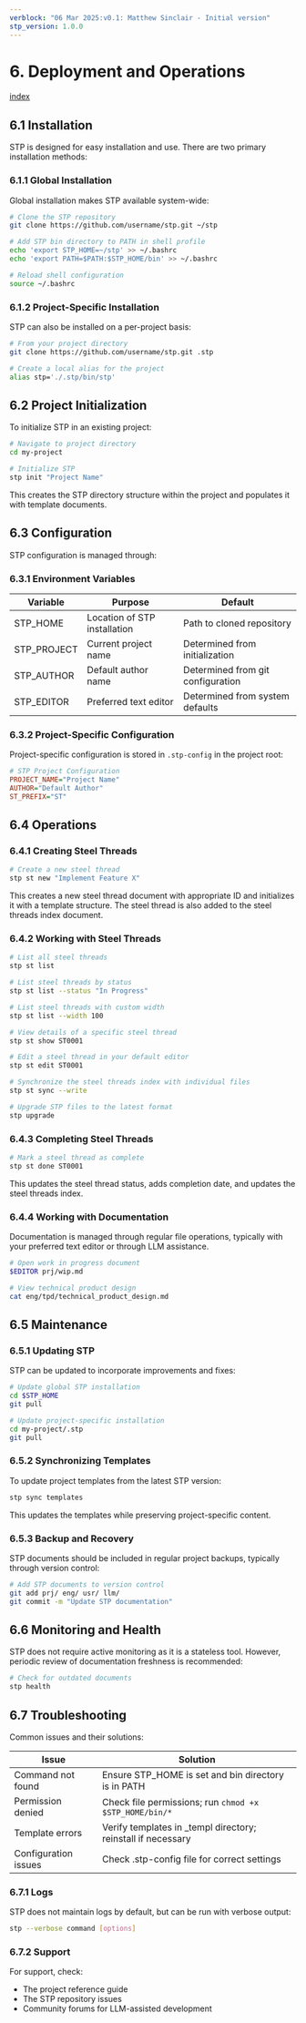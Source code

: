 ```yaml
---
verblock: "06 Mar 2025:v0.1: Matthew Sinclair - Initial version"
stp_version: 1.0.0
---
```

# 6. Deployment and Operations

[index](<./technical_product_design.md>)

## 6.1 Installation

STP is designed for easy installation and use. There are two primary installation methods:

### 6.1.1 Global Installation

Global installation makes STP available system-wide:

```bash
# Clone the STP repository
git clone https://github.com/username/stp.git ~/stp

# Add STP bin directory to PATH in shell profile
echo 'export STP_HOME=~/stp' >> ~/.bashrc
echo 'export PATH=$PATH:$STP_HOME/bin' >> ~/.bashrc

# Reload shell configuration
source ~/.bashrc
```

### 6.1.2 Project-Specific Installation

STP can also be installed on a per-project basis:

```bash
# From your project directory
git clone https://github.com/username/stp.git .stp

# Create a local alias for the project
alias stp='./.stp/bin/stp'
```

## 6.2 Project Initialization

To initialize STP in an existing project:

```bash
# Navigate to project directory
cd my-project

# Initialize STP
stp init "Project Name"
```

This creates the STP directory structure within the project and populates it with template documents.

## 6.3 Configuration

STP configuration is managed through:

### 6.3.1 Environment Variables

| Variable    | Purpose                      | Default                           |
|-------------|------------------------------|-----------------------------------|
| STP_HOME    | Location of STP installation | Path to cloned repository         |
| STP_PROJECT | Current project name         | Determined from initialization    |
| STP_AUTHOR  | Default author name          | Determined from git configuration |
| STP_EDITOR  | Preferred text editor        | Determined from system defaults   |

### 6.3.2 Project-Specific Configuration

Project-specific configuration is stored in `.stp-config` in the project root:

```ini
# STP Project Configuration
PROJECT_NAME="Project Name"
AUTHOR="Default Author"
ST_PREFIX="ST"
```

## 6.4 Operations

### 6.4.1 Creating Steel Threads

```bash
# Create a new steel thread
stp st new "Implement Feature X"
```

This creates a new steel thread document with appropriate ID and initializes it with a template structure. The steel thread is also added to the steel threads index document.

### 6.4.2 Working with Steel Threads

```bash
# List all steel threads
stp st list

# List steel threads by status
stp st list --status "In Progress"

# List steel threads with custom width
stp st list --width 100

# View details of a specific steel thread
stp st show ST0001

# Edit a steel thread in your default editor
stp st edit ST0001

# Synchronize the steel threads index with individual files
stp st sync --write

# Upgrade STP files to the latest format
stp upgrade
```

### 6.4.3 Completing Steel Threads

```bash
# Mark a steel thread as complete
stp st done ST0001
```

This updates the steel thread status, adds completion date, and updates the steel threads index.

### 6.4.4 Working with Documentation

Documentation is managed through regular file operations, typically with your preferred text editor or through LLM assistance.

```bash
# Open work in progress document
$EDITOR prj/wip.md

# View technical product design
cat eng/tpd/technical_product_design.md
```

## 6.5 Maintenance

### 6.5.1 Updating STP

STP can be updated to incorporate improvements and fixes:

```bash
# Update global STP installation
cd $STP_HOME
git pull

# Update project-specific installation
cd my-project/.stp
git pull
```

### 6.5.2 Synchronizing Templates

To update project templates from the latest STP version:

```bash
stp sync templates
```

This updates the templates while preserving project-specific content.

### 6.5.3 Backup and Recovery

STP documents should be included in regular project backups, typically through version control:

```bash
# Add STP documents to version control
git add prj/ eng/ usr/ llm/
git commit -m "Update STP documentation"
```

## 6.6 Monitoring and Health

STP does not require active monitoring as it is a stateless tool. However, periodic review of documentation freshness is recommended:

```bash
# Check for outdated documents
stp health
```

## 6.7 Troubleshooting

Common issues and their solutions:

| Issue                | Solution                                                     |
|----------------------|--------------------------------------------------------------|
| Command not found    | Ensure STP_HOME is set and bin directory is in PATH          |
| Permission denied    | Check file permissions; run `chmod +x $STP_HOME/bin/*`       |
| Template errors      | Verify templates in _templ directory; reinstall if necessary |
| Configuration issues | Check .stp-config file for correct settings                  |

### 6.7.1 Logs

STP does not maintain logs by default, but can be run with verbose output:

```bash
stp --verbose command [options]
```

### 6.7.2 Support

For support, check:

- The project reference guide
- The STP repository issues
- Community forums for LLM-assisted development

